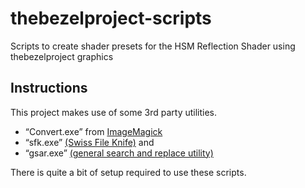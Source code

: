 # thebezelproject-scripts
Scripts to create shader presets for the HSM Reflection Shader using thebezelproject graphics

## Instructions

This project makes use of some 3rd party utilities.
* “Convert.exe” from [ImageMagick](https://imagemagick.org/index.php)
* “sfk.exe” [(Swiss File Knife)](https://sourceforge.net/projects/swissfileknife/)
and
* “gsar.exe” [(general search and replace utility)](http://gnuwin32.sourceforge.net/packages/gsar.htm)

There is quite a bit of setup required to use these scripts.
